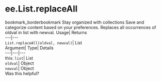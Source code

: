  
#  ee.List.replaceAll 
bookmark_borderbookmark Stay organized with collections  Save and categorize content based on your preferences.
Replaces all occurrences of oldval in list with newval. 
Usage| Returns  
---|---  
`List.replaceAll(oldval, newval)`| List  
Argument| Type| Details  
---|---|---  
this: `list`| List  
`oldval`| Object  
`newval`| Object  
Was this helpful?
